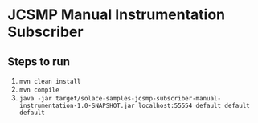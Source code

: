 # JCSMP Manual Instrumentation Subscriber

## Steps to run
1. `mvn clean install`
1. `mvn compile`
1. `java -jar target/solace-samples-jcsmp-subscriber-manual-instrumentation-1.0-SNAPSHOT.jar localhost:55554 default default default`
